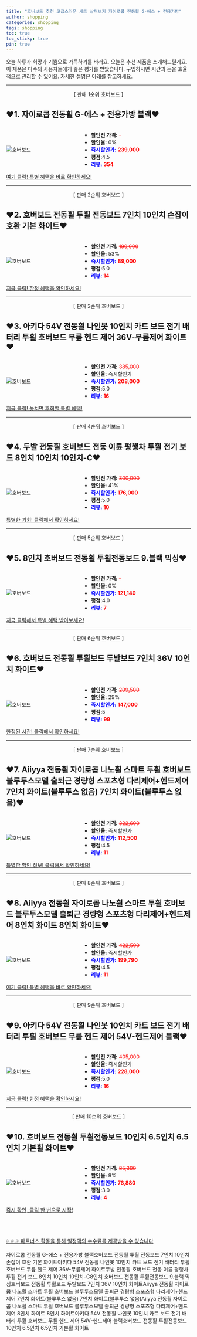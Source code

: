 ```yaml
---
title: "호버보드 추천 고급스러운 세트 살펴보기 자이로콥 전동휠 G-에스 + 전용가방"
author: shopping
categories: shopping
tags: shopping
toc: true
toc_sticky: true
pin: true
---
```

오늘 하루가 희망과 기쁨으로 가득하기를 바래요. 오늘은 추천 제품을 소개해드릴게요. 이 제품은 다수의 사용자들에게 좋은 평가를 받았습니다. 구입하시면 시간과 돈을 효율적으로 관리할 수 있어요. 자세한 설명은 아래를 참고하세요.

---
<p class="toplist" style="margin: 0 auto; display: block; width: fit-content;">[ 판매 1순위 호버보드 ]</p>

<h2><strong>❤️1. 자이로콥 전동휠 G-에스 + 전용가방 블랙❤️</strong></h2>

<div style="display: flex; align-items: center;">
    <div style="flex: 0.4;">
        <img src="https://thumbnail7.coupangcdn.com/thumbnails/remote/230x230ex/image/retail/images/2020/04/13/10/4/32bc98e6-77a8-49c4-880e-bf4db67d3e31.jpg" alt="호버보드" style="max-width: 100%;">
    </div>
    <div style="flex: 0.6; margin-left: 10px;">
        <ul>
            <li><strong>할인전 가격:</strong> <del style="color: red;">-</del></li>
            <li><strong>할인율:</strong> 0%</li>
            <li><span style='color:blue'><strong>즉시할인가:</strong></span> <span style='color:red'><strong>239,000</strong></span></li>
            <li><strong>평점:</strong>4.5</li>
            <li><span style='color:blue'><strong>리뷰:</strong></span> <span style='color:red'><strong>354</strong></span></li>
        </ul>
    </div>
</div>
<div class="center">
    <a href="https://selin100587001.github.io?lptag=AF9450613&subid=githubio&pageKey=1458604268&traceid=V0-153&itemId=2510127302&vendorItemId=70503188097" class="myButton">
        여기 클릭! 특별 혜택을 바로 확인하세요!
    </a>
</div>


---
<p class="toplist" style="margin: 0 auto; display: block; width: fit-content;">[ 판매 2순위 호버보드 ]</p>

<h2><strong>❤️2. 호버보드 전동휠 투휠 전동보드 7인치 10인치 손잡이 호환 기본 화이트❤️</strong></h2>

<div style="display: flex; align-items: center;">
    <div style="flex: 0.4;">
        <img src="https://thumbnail10.coupangcdn.com/thumbnails/remote/230x230ex/image/vendor_inventory/bd48/bcfccf9af577a3dbd4c5f929a5f57b14c92a56a67a6ce1ebf7b858e87025.jpg" alt="호버보드" style="max-width: 100%;">
    </div>
    <div style="flex: 0.6; margin-left: 10px;">
        <ul>
            <li><strong>할인전 가격:</strong> <del style="color: red;">190,000</del></li>
            <li><strong>할인율:</strong> 53%</li>
            <li><span style='color:blue'><strong>즉시할인가:</strong></span> <span style='color:red'><strong>89,000</strong></span></li>
            <li><strong>평점:</strong>5.0</li>
            <li><span style='color:blue'><strong>리뷰:</strong></span> <span style='color:red'><strong>14</strong></span></li>
        </ul>
    </div>
</div>
<div class="center">
    <a href="https://selin100587001.github.io?lptag=AF9450613&subid=githubio&pageKey=7350358481&traceid=V0-153&itemId=18913297448&vendorItemId=90437978257" class="myButton">
        지금 클릭! 한정 혜택을 확인하세요!
    </a>
</div>


---
<p class="toplist" style="margin: 0 auto; display: block; width: fit-content;">[ 판매 3순위 호버보드 ]</p>

<h2><strong>❤️3. 아키다 54V 전동휠 나인봇 10인치 카트 보드 전기 배터리 투휠 호버보드 무릎 헨드 제어 36V-무릎제어 화이트❤️</strong></h2>

<div style="display: flex; align-items: center;">
    <div style="flex: 0.4;">
        <img src="https://thumbnail9.coupangcdn.com/thumbnails/remote/230x230ex/image/vendor_inventory/edd5/e22c8a21c11c75ccf4ed46ea9e5006b2df6f922b90d63f6a445c255fcd0b.png" alt="호버보드" style="max-width: 100%;">
    </div>
    <div style="flex: 0.6; margin-left: 10px;">
        <ul>
            <li><strong>할인전 가격:</strong> <del style="color: red;">385,000</del></li>
            <li><strong>할인율:</strong> 즉시할인가</li>
            <li><span style='color:blue'><strong>즉시할인가:</strong></span> <span style='color:red'><strong>208,000</strong></span></li>
            <li><strong>평점:</strong>5.0</li>
            <li><span style='color:blue'><strong>리뷰:</strong></span> <span style='color:red'><strong>16</strong></span></li>
        </ul>
    </div>
</div>
<div class="center">
    <a href="https://selin100587001.github.io?lptag=AF9450613&subid=githubio&pageKey=7984742179&traceid=V0-153&itemId=22171148052&vendorItemId=90135108955" class="myButton">
        지금 클릭! 놓치면 후회할 특별 혜택!
    </a>
</div>


---
<p class="toplist" style="margin: 0 auto; display: block; width: fit-content;">[ 판매 4순위 호버보드 ]</p>

<h2><strong>❤️4. 두발 전동휠 호버보드 전동 이륜 평행차 투휠 전기 보드 8인치 10인치 10인치-C❤️</strong></h2>

<div style="display: flex; align-items: center;">
    <div style="flex: 0.4;">
        <img src="https://thumbnail8.coupangcdn.com/thumbnails/remote/230x230ex/image/vendor_inventory/d742/546b17192d58f7885d56f726c5d8c3c6a892f2ede3b139a4267284c53748.png" alt="호버보드" style="max-width: 100%;">
    </div>
    <div style="flex: 0.6; margin-left: 10px;">
        <ul>
            <li><strong>할인전 가격:</strong> <del style="color: red;">300,000</del></li>
            <li><strong>할인율:</strong> 41%</li>
            <li><span style='color:blue'><strong>즉시할인가:</strong></span> <span style='color:red'><strong>176,000</strong></span></li>
            <li><strong>평점:</strong>5.0</li>
            <li><span style='color:blue'><strong>리뷰:</strong></span> <span style='color:red'><strong>10</strong></span></li>
        </ul>
    </div>
</div>
<div class="center">
    <a href="https://selin100587001.github.io?lptag=AF9450613&subid=githubio&pageKey=8097661517&traceid=V0-153&itemId=22896041815&vendorItemId=90303586952" class="myButton">
        특별한 기회! 클릭해서 확인하세요!
    </a>
</div>


---
<p class="toplist" style="margin: 0 auto; display: block; width: fit-content;">[ 판매 5순위 호버보드 ]</p>

<h2><strong>❤️5. 8인치 호버보드 전동휠 투휠전동보드 9.블랙 믹싱❤️</strong></h2>

<div style="display: flex; align-items: center;">
    <div style="flex: 0.4;">
        <img src="https://thumbnail10.coupangcdn.com/thumbnails/remote/230x230ex/image/vendor_inventory/7c25/dfa2ce941798e378d96828fd2c057949483c20df281abaa3f8eed0864485.png" alt="호버보드" style="max-width: 100%;">
    </div>
    <div style="flex: 0.6; margin-left: 10px;">
        <ul>
            <li><strong>할인전 가격:</strong> <del style="color: red;">-</del></li>
            <li><strong>할인율:</strong> 0%</li>
            <li><span style='color:blue'><strong>즉시할인가:</strong></span> <span style='color:red'><strong>121,140</strong></span></li>
            <li><strong>평점:</strong>4.0</li>
            <li><span style='color:blue'><strong>리뷰:</strong></span> <span style='color:red'><strong>7</strong></span></li>
        </ul>
    </div>
</div>
<div class="center">
    <a href="https://selin100587001.github.io?lptag=AF9450613&subid=githubio&pageKey=5126372239&traceid=V0-153&itemId=7011680375&vendorItemId=90595674244" class="myButton">
        지금 클릭해서 특별 혜택 받아보세요!
    </a>
</div>


---
<p class="toplist" style="margin: 0 auto; display: block; width: fit-content;">[ 판매 6순위 호버보드 ]</p>

<h2><strong>❤️6. 호버보드 전동휠 투휠보드 두발보드 7인치 36V 10인치 화이트❤️</strong></h2>

<div style="display: flex; align-items: center;">
    <div style="flex: 0.4;">
        <img src="https://thumbnail8.coupangcdn.com/thumbnails/remote/230x230ex/image/vendor_inventory/5a5c/525c4548d77d820cf3502c19ea1e2a82fb0d783ac1634d5bb63603342627.png" alt="호버보드" style="max-width: 100%;">
    </div>
    <div style="flex: 0.6; margin-left: 10px;">
        <ul>
            <li><strong>할인전 가격:</strong> <del style="color: red;">209,500</del></li>
            <li><strong>할인율:</strong> 29%</li>
            <li><span style='color:blue'><strong>즉시할인가:</strong></span> <span style='color:red'><strong>147,000</strong></span></li>
            <li><strong>평점:</strong>5</li>
            <li><span style='color:blue'><strong>리뷰:</strong></span> <span style='color:red'><strong>99</strong></span></li>
        </ul>
    </div>
</div>
<div class="center">
    <a href="https://selin100587001.github.io?lptag=AF9450613&subid=githubio&pageKey=7541379778&traceid=V0-153&itemId=19826056415&vendorItemId=86927926975" class="myButton">
        한정된 시간! 클릭해서 확인하세요!
    </a>
</div>


---
<p class="toplist" style="margin: 0 auto; display: block; width: fit-content;">[ 판매 7순위 호버보드 ]</p>

<h2><strong>❤️7. Aiiyya 전동휠 자이로콥 나노휠 스마트 투휠 호버보드 블루투스모델 출퇴근 경량형 스포츠형 다리제어+헨드제어 7인치 화이트(블루투스 없음) 7인치 화이트(블루투스 없음)❤️</strong></h2>

<div style="display: flex; align-items: center;">
    <div style="flex: 0.4;">
        <img src="https://thumbnail9.coupangcdn.com/thumbnails/remote/230x230ex/image/vendor_inventory/dea1/9fb7d126dd15fc5ddf857e95b5dc90c1fddcc3ae7cf70d316a38f408b6e4.jpg" alt="호버보드" style="max-width: 100%;">
    </div>
    <div style="flex: 0.6; margin-left: 10px;">
        <ul>
            <li><strong>할인전 가격:</strong> <del style="color: red;">322,600</del></li>
            <li><strong>할인율:</strong> 즉시할인가</li>
            <li><span style='color:blue'><strong>즉시할인가:</strong></span> <span style='color:red'><strong>112,500</strong></span></li>
            <li><strong>평점:</strong>4.5</li>
            <li><span style='color:blue'><strong>리뷰:</strong></span> <span style='color:red'><strong>11</strong></span></li>
        </ul>
    </div>
</div>
<div class="center">
    <a href="https://selin100587001.github.io?lptag=AF9450613&subid=githubio&pageKey=8032934716&traceid=V0-153&itemId=22466569841&vendorItemId=89509599459" class="myButton">
        특별한 할인 정보! 클릭해서 확인하세요!
    </a>
</div>


---
<p class="toplist" style="margin: 0 auto; display: block; width: fit-content;">[ 판매 8순위 호버보드 ]</p>

<h2><strong>❤️8. Aiiyya 전동휠 자이로콥 나노휠 스마트 투휠 호버보드 블루투스모델 출퇴근 경량형 스포츠형 다리제어+헨드제어 8인치 화이트 8인치 화이트❤️</strong></h2>

<div style="display: flex; align-items: center;">
    <div style="flex: 0.4;">
        <img src="https://thumbnail6.coupangcdn.com/thumbnails/remote/230x230ex/image/vendor_inventory/da68/b70d3b1c99b4b031defac1942ebb793e37a444c1e1efd975f52c224ff0a1.jpg" alt="호버보드" style="max-width: 100%;">
    </div>
    <div style="flex: 0.6; margin-left: 10px;">
        <ul>
            <li><strong>할인전 가격:</strong> <del style="color: red;">422,500</del></li>
            <li><strong>할인율:</strong> 즉시할인가</li>
            <li><span style='color:blue'><strong>즉시할인가:</strong></span> <span style='color:red'><strong>199,790</strong></span></li>
            <li><strong>평점:</strong>4.5</li>
            <li><span style='color:blue'><strong>리뷰:</strong></span> <span style='color:red'><strong>11</strong></span></li>
        </ul>
    </div>
</div>
<div class="center">
    <a href="https://selin100587001.github.io?lptag=AF9450613&subid=githubio&pageKey=8032934716&traceid=V0-153&itemId=22466569823&vendorItemId=89509599391" class="myButton">
        여기 클릭! 특별 혜택을 바로 확인하세요!
    </a>
</div>


---
<p class="toplist" style="margin: 0 auto; display: block; width: fit-content;">[ 판매 9순위 호버보드 ]</p>

<h2><strong>❤️9. 아키다 54V 전동휠 나인봇 10인치 카트 보드 전기 배터리 투휠 호버보드 무릎 헨드 제어 54V-헨드제어 블랙❤️</strong></h2>

<div style="display: flex; align-items: center;">
    <div style="flex: 0.4;">
        <img src="https://thumbnail10.coupangcdn.com/thumbnails/remote/230x230ex/image/vendor_inventory/7732/00c31398630e4b5ffb96d37623478282e05f91489a2439e4ff0aee6c9708.png" alt="호버보드" style="max-width: 100%;">
    </div>
    <div style="flex: 0.6; margin-left: 10px;">
        <ul>
            <li><strong>할인전 가격:</strong> <del style="color: red;">405,000</del></li>
            <li><strong>할인율:</strong> 즉시할인가</li>
            <li><span style='color:blue'><strong>즉시할인가:</strong></span> <span style='color:red'><strong>228,000</strong></span></li>
            <li><strong>평점:</strong>5.0</li>
            <li><span style='color:blue'><strong>리뷰:</strong></span> <span style='color:red'><strong>16</strong></span></li>
        </ul>
    </div>
</div>
<div class="center">
    <a href="https://selin100587001.github.io?lptag=AF9450613&subid=githubio&pageKey=7984742179&traceid=V0-153&itemId=22171148029&vendorItemId=90135108868" class="myButton">
        지금 클릭! 한정 혜택을 확인하세요!
    </a>
</div>


---
<p class="toplist" style="margin: 0 auto; display: block; width: fit-content;">[ 판매 10순위 호버보드 ]</p>

<h2><strong>❤️10. 호버보드 전동휠 투휠전동보드 10인치 6.5인치 6.5인치 기본휠 화이트❤️</strong></h2>

<div style="display: flex; align-items: center;">
    <div style="flex: 0.4;">
        <img src="https://thumbnail7.coupangcdn.com/thumbnails/remote/230x230ex/image/vendor_inventory/2e9f/a8fdc11f1739e93c06eba09636e0dbbe7c22004ee8ee767d957850d54efb.jpg" alt="호버보드" style="max-width: 100%;">
    </div>
    <div style="flex: 0.6; margin-left: 10px;">
        <ul>
            <li><strong>할인전 가격:</strong> <del style="color: red;">85,300</del></li>
            <li><strong>할인율:</strong> 9%</li>
            <li><span style='color:blue'><strong>즉시할인가:</strong></span> <span style='color:red'><strong>76,880</strong></span></li>
            <li><strong>평점:</strong>3.0</li>
            <li><span style='color:blue'><strong>리뷰:</strong></span> <span style='color:red'><strong>4</strong></span></li>
        </ul>
    </div>
</div>
<div class="center">
    <a href="https://selin100587001.github.io?lptag=AF9450613&subid=githubio&pageKey=2051217593&traceid=V0-153&itemId=3487189221&vendorItemId=71473466580" class="myButton">
        즉시 확인, 클릭 한 번으로 시작!
    </a>
</div>

<br><br><br>[💦 💦 💦 파트너스 활동을 통해 일정액의 수수료를 제공받을 수 있습니다](https://link.coupang.com/a/bcpT2c)<br><br>자이로콥 전동휠 G-에스 + 전용가방 블랙호버보드 전동휠 투휠 전동보드 7인치 10인치 손잡이 호환 기본 화이트아키다 54V 전동휠 나인봇 10인치 카트 보드 전기 배터리 투휠 호버보드 무릎 헨드 제어 36V-무릎제어 화이트두발 전동휠 호버보드 전동 이륜 평행차 투휠 전기 보드 8인치 10인치 10인치-C8인치 호버보드 전동휠 투휠전동보드 9.블랙 믹싱호버보드 전동휠 투휠보드 두발보드 7인치 36V 10인치 화이트Aiiyya 전동휠 자이로콥 나노휠 스마트 투휠 호버보드 블루투스모델 출퇴근 경량형 스포츠형 다리제어+헨드제어 7인치 화이트(블루투스 없음) 7인치 화이트(블루투스 없음)Aiiyya 전동휠 자이로콥 나노휠 스마트 투휠 호버보드 블루투스모델 출퇴근 경량형 스포츠형 다리제어+헨드제어 8인치 화이트 8인치 화이트아키다 54V 전동휠 나인봇 10인치 카트 보드 전기 배터리 투휠 호버보드 무릎 헨드 제어 54V-헨드제어 블랙호버보드 전동휠 투휠전동보드 10인치 6.5인치 6.5인치 기본휠 화이트